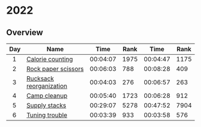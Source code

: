 # 2022

## Overview

|Day|Name|Time|Rank|Time|Rank|
|-|-|-|-|-|-|
|&nbsp;&nbsp;1|[Calorie counting](https://adventofcode.com/2022/day/1)|00:04:07|1975|00:04:47|1175|
|&nbsp;&nbsp;2|[Rock paper scissors](https://adventofcode.com/2022/day/2)|00:06:03|788|00:08:28|409|
|&nbsp;&nbsp;3|[Rucksack reorganization](https://adventofcode.com/2022/day/3)|00:04:03|276|00:06:57|263|
|&nbsp;&nbsp;4|[Camp cleanup](https://adventofcode.com/2022/day/4)|00:05:40|1723|00:06:28|912|
|&nbsp;&nbsp;5|[Supply stacks](https://adventofcode.com/2022/day/5)|00:29:07|5278|00:47:52|7904|
|&nbsp;&nbsp;6|[Tuning trouble](https://adventofcode.com/2022/day/6)|00:03:39|933|00:03:58|576|